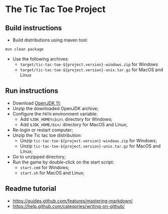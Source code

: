 # The Tic Tac Toe Project

## Build instructions

- Build distributions using maven tool:

```bash
mvn clean package
```

- Use the following archives:
    - `target/tic-tac-toe-${project.version}-windows.zip` for Windows
    - `target/tic-tac-toe-${project.version}-unix.tar.gz` for MacOS and Linux

## Run instructions

- Download [OpenJDK 11](https://jdk.java.net/11/);
- Unzip the downloaded OpenJDK archive;
- Configure the `PATH` environment variable:
    - Add `%JDK_HOME%\bin\` directory for Windows;
    - Add `$JDK_HOME/bin/` directory for MacOS and Linux;
- Re-login or restart computer;
- Unzip the Tic tac toe distribution:
    - Unzip `tic-tac-toe-${project.version}-windows.zip` for Windows;
    - Unzip `tic-tac-toe-${project.version}-unix.tar.gz` for MacOS and Linux;
- Go to unzipped directory;
- Run the game by double-click on the start script:
    - `start.cmd` for Windows;
    - `start.sh` for MacOS and Linux;

## Readme tutorial

- https://guides.github.com/features/mastering-markdown/
- https://help.github.com/categories/writing-on-github/